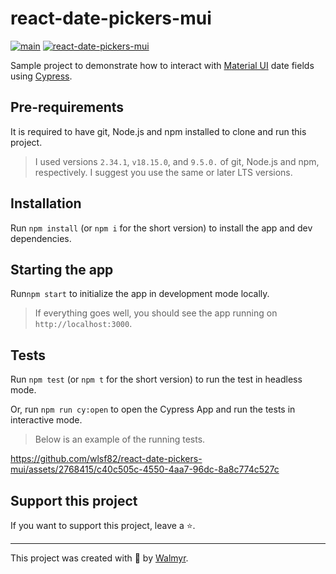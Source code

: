 # react-date-pickers-mui

[![main](https://github.com/wlsf82/react-date-pickers-mui/actions/workflows/ci.yml/badge.svg)](https://github.com/wlsf82/react-date-pickers-mui/actions)
[![react-date-pickers-mui](https://img.shields.io/endpoint?url=https://cloud.cypress.io/badge/simple/2obqu6&style=flat&logo=cypress)](https://cloud.cypress.io/projects/2obqu6/runs)

Sample project to demonstrate how to interact with [Material UI](https://mui.com) date fields using [Cypress](https://cypress.io).

## Pre-requirements

It is required to have git, Node.js and npm installed to clone and run this project.

> I used versions `2.34.1`, `v18.15.0`, and `9.5.0.` of git, Node.js and npm, respectively. I suggest you use the same or later LTS versions.

## Installation

Run `npm install` (or `npm i` for the short version) to install the app and dev dependencies.

## Starting the app

Run`npm start` to initialize the app in development mode locally.

> If everything goes well, you should see the app running on `http://localhost:3000`.

## Tests

Run `npm test` (or `npm t` for the short version) to run the test in headless mode.

Or, run `npm run cy:open` to open the Cypress App and run the tests in interactive mode.

> Below is an example of the running tests.

https://github.com/wlsf82/react-date-pickers-mui/assets/2768415/c40c505c-4550-4aa7-96dc-8a8c774c527c

## Support this project

If you want to support this project, leave a ⭐.

___

This project was created with 💚 by [Walmyr](https://walmyr.dev).
